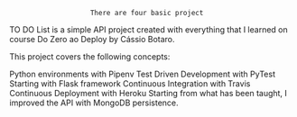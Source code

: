                         There are four basic project

TO DO List is a simple API project created with everything that I learned on course Do Zero ao Deploy by Cássio Botaro.

This project covers the following concepts:

Python environments with Pipenv Test Driven Development with PyTest Starting with Flask framework Continuous Integration with Travis Continuous Deployment with Heroku Starting from what has been taught, I improved the API with MongoDB persistence.
